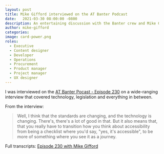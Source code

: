 ```yaml
---
layout: post
title: Mike Gifford interviewed on the AT Banter Podcast
date:   2021-03-30 08:00:00 -0800
description: An entertaining discussion with the Banter crew and Mike Gifford.
author: mike-gifford
categories: 
image: card-power.png
roles:
  - Executive
  - Content designer
  - Developer
  - Operations
  - Procurement
  - Product manager
  - Project manager
  - UX designer
---
```


I was interviewed on the [AT Banter Pocast - Episode 230](https://atbanter.com/2021/03/09/at-banter-episode-230-mike-gifford/) on a wide-ranging interview that covered technology, legislation and everything in between. 

From the interview:
> Well, I think that the standards are changing, and the technology is changing. There's, there's a lot of good in that. But it also means that, that you really have to transition how you think about accessibility from being a checklist where you'd say, "yes, it's accessible", to be more of something where you see it as a journey. 

Full transcripts: [Episode 230 with Mike Gifford](https://atbanter.com/transcript-at-banter-podcast-episode-230-mike-gifford/)
